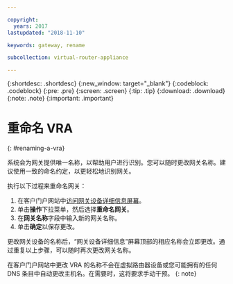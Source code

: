 ```yaml
---

copyright:
  years: 2017
lastupdated: "2018-11-10"

keywords: gateway, rename

subcollection: virtual-router-appliance

---
```


{:shortdesc: .shortdesc}
{:new_window: target="_blank"}
{:codeblock: .codeblock}
{:pre: .pre}
{:screen: .screen}
{:tip: .tip}
{:download: .download}
{:note: .note}
{:important: .important}

# 重命名 VRA
{: #renaming-a-vra}

系统会为网关提供唯一名称，以帮助用户进行识别。您可以随时更改网关名称。建议使用一致的命名约定，以更轻松地识别网关。

执行以下过程来重命名网关：

1. 在客户门户网站中[访问网关设备详细信息屏幕](/docs/infrastructure/virtual-router-appliance?topic=virtual-router-appliance-view-vra-details)。
2. 单击**操作**下拉菜单，然后选择**重命名网关**。
3. 在**网关名称**字段中输入新的网关名称。
4. 单击**确定**以保存更改。

更改网关设备的名称后，“网关设备详细信息”屏幕顶部的相应名称会立即更改。通过重复以上步骤，可以随时再次更改网关名称。

在客户门户网站中更改 VRA 的名称不会在虚拟路由器设备或您可能拥有的任何 DNS 条目中自动更改主机名。在需要时，这将要求手动干预。
{: note}
